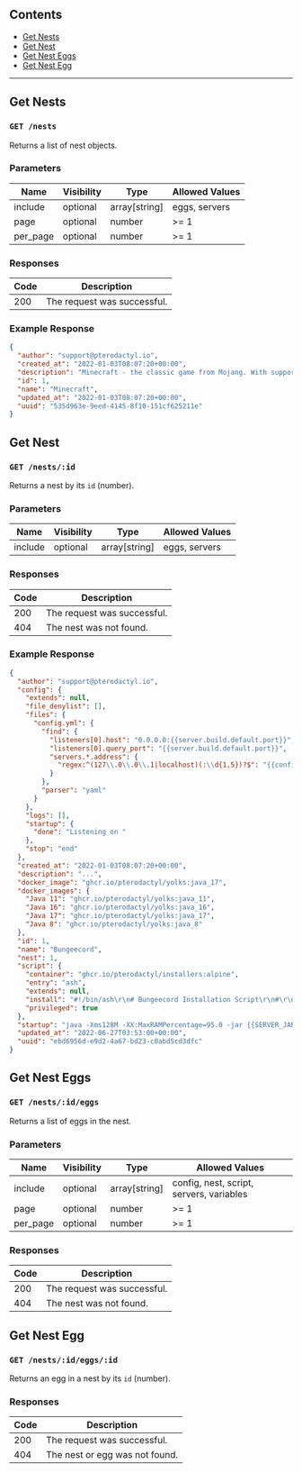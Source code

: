 ## Contents

- [Get Nests](#get-nests)
- [Get Nest](#get-nest)
- [Get Nest Eggs](#get-nest-eggs)
- [Get Nest Egg](#get-nest-egg)

---

## Get Nests

### `GET /nests`

Returns a list of nest objects.

### Parameters

| Name     | Visibility | Type           | Allowed Values |
| -------- | ---------- | -------------- | -------------- |
| include  | optional   | array\[string] | eggs, servers  |
| page     | optional   | number         | >= 1           |
| per_page | optional   | number         | >= 1           |

### Responses

| Code | Description                 |
| ---- | --------------------------- |
| 200  | The request was successful. |

### Example Response

```json
{
  "author": "support@pterodactyl.io",
  "created_at": "2022-01-03T08:07:20+00:00",
  "description": "Minecraft - the classic game from Mojang. With support for Vanilla MC, Spigot, and many others!",
  "id": 1,
  "name": "Minecraft",
  "updated_at": "2022-01-03T08:07:20+00:00",
  "uuid": "535d963e-9eed-4145-8f10-151cf625211e"
}
```

## Get Nest

### `GET /nests/:id`

Returns a nest by its `id` (number).

### Parameters

| Name    | Visibility | Type           | Allowed Values |
| ------- | ---------- | -------------- | -------------- |
| include | optional   | array\[string] | eggs, servers  |

### Responses

| Code | Description                 |
| ---- | --------------------------- |
| 200  | The request was successful. |
| 404  | The nest was not found.     |

### Example Response

```json
{
  "author": "support@pterodactyl.io",
  "config": {
    "extends": null,
    "file_denylist": [],
    "files": {
      "config.yml": {
        "find": {
          "listeners[0].host": "0.0.0.0:{{server.build.default.port}}",
          "listeners[0].query_port": "{{server.build.default.port}}",
          "servers.*.address": {
            "regex:^(127\\.0\\.0\\.1|localhost)(:\\d{1,5})?$": "{{config.docker.interface}}$2"
          }
        },
        "parser": "yaml"
      }
    },
    "logs": [],
    "startup": {
      "done": "Listening on "
    },
    "stop": "end"
  },
  "created_at": "2022-01-03T08:07:20+00:00",
  "description": "...",
  "docker_image": "ghcr.io/pterodactyl/yolks:java_17",
  "docker_images": {
    "Java 11": "ghcr.io/pterodactyl/yolks:java_11",
    "Java 16": "ghcr.io/pterodactyl/yolks:java_16",
    "Java 17": "ghcr.io/pterodactyl/yolks:java_17",
    "Java 8": "ghcr.io/pterodactyl/yolks:java_8"
  },
  "id": 1,
  "name": "Bungeecord",
  "nest": 1,
  "script": {
    "container": "ghcr.io/pterodactyl/installers:alpine",
    "entry": "ash",
    "extends": null,
    "install": "#!/bin/ash\r\n# Bungeecord Installation Script\r\n#\r\n# Server Files: /mnt/server\r\n\r\ncd /mnt/server\r\n\r\nif [ -z \"${BUNGEE_VERSION}\" ] || [ \"${BUNGEE_VERSION}\" == \"latest\" ]; then\r\n    BUNGEE_VERSION=\"lastStableBuild\"\r\nfi\r\n\r\ncurl -o ${SERVER_JARFILE} https://ci.md-5.net/job/BungeeCord/${BUNGEE_VERSION}/artifact/bootstrap/target/BungeeCord.jar",
    "privileged": true
  },
  "startup": "java -Xms128M -XX:MaxRAMPercentage=95.0 -jar {{SERVER_JARFILE}}",
  "updated_at": "2022-06-27T03:53:00+00:00",
  "uuid": "ebd6956d-e9d2-4a67-bd23-c0abd5cd3dfc"
}
```

## Get Nest Eggs

### `GET /nests/:id/eggs`

Returns a list of eggs in the nest.

### Parameters

| Name     | Visibility | Type           | Allowed Values                           |
| -------- | ---------- | -------------- | ---------------------------------------- |
| include  | optional   | array\[string] | config, nest, script, servers, variables |
| page     | optional   | number         | >= 1                                     |
| per_page | optional   | number         | >= 1                                     |

### Responses

| Code | Description                 |
| ---- | --------------------------- |
| 200  | The request was successful. |
| 404  | The nest was not found.     |

## Get Nest Egg

### `GET /nests/:id/eggs/:id`

Returns an egg in a nest by its `id` (number).

### Responses

| Code | Description                    |
| ---- | ------------------------------ |
| 200  | The request was successful.    |
| 404  | The nest or egg was not found. |
